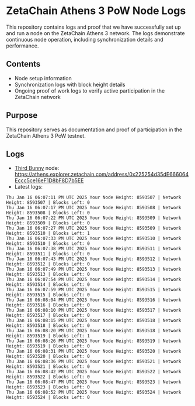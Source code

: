 # ZetaChain Athens 3 PoW Node Logs
This repository contains logs and proof that we have successfully set up and run a node on the ZetaChain Athens 3 network. The logs demonstrate continuous node operation, including synchronization details and performance.

## Contents
- Node setup information
- Synchronization logs with block height details
- Ongoing proof of work logs to verify active participation in the ZetaChain network

## Purpose
This repository serves as documentation and proof of participation in the ZetaChain Athens 3 PoW testnet.

## Logs

- [Third Bunny](https://thirdbunny.xyz/) node: https://athens.explorer.zetachain.com/address/0x225254d35dE666064Eccc5ce16eF1D8bF8D7b5EE
- Latest logs:
```
Thu Jan 16 06:07:11 PM UTC 2025 Your Node Height: 8593507 | Network Height: 8593507 | Blocks Left: 0
Thu Jan 16 06:07:17 PM UTC 2025 Your Node Height: 8593508 | Network Height: 8593508 | Blocks Left: 0
Thu Jan 16 06:07:22 PM UTC 2025 Your Node Height: 8593509 | Network Height: 8593509 | Blocks Left: 0
Thu Jan 16 06:07:27 PM UTC 2025 Your Node Height: 8593509 | Network Height: 8593510 | Blocks Left: 1
Thu Jan 16 06:07:33 PM UTC 2025 Your Node Height: 8593510 | Network Height: 8593510 | Blocks Left: 0
Thu Jan 16 06:07:38 PM UTC 2025 Your Node Height: 8593511 | Network Height: 8593511 | Blocks Left: 0
Thu Jan 16 06:07:43 PM UTC 2025 Your Node Height: 8593512 | Network Height: 8593512 | Blocks Left: 0
Thu Jan 16 06:07:49 PM UTC 2025 Your Node Height: 8593513 | Network Height: 8593513 | Blocks Left: 0
Thu Jan 16 06:07:54 PM UTC 2025 Your Node Height: 8593514 | Network Height: 8593514 | Blocks Left: 0
Thu Jan 16 06:07:59 PM UTC 2025 Your Node Height: 8593515 | Network Height: 8593515 | Blocks Left: 0
Thu Jan 16 06:08:04 PM UTC 2025 Your Node Height: 8593516 | Network Height: 8593516 | Blocks Left: 0
Thu Jan 16 06:08:10 PM UTC 2025 Your Node Height: 8593517 | Network Height: 8593517 | Blocks Left: 0
Thu Jan 16 06:08:15 PM UTC 2025 Your Node Height: 8593518 | Network Height: 8593518 | Blocks Left: 0
Thu Jan 16 06:08:20 PM UTC 2025 Your Node Height: 8593518 | Network Height: 8593519 | Blocks Left: 1
Thu Jan 16 06:08:26 PM UTC 2025 Your Node Height: 8593519 | Network Height: 8593519 | Blocks Left: 0
Thu Jan 16 06:08:31 PM UTC 2025 Your Node Height: 8593520 | Network Height: 8593520 | Blocks Left: 0
Thu Jan 16 06:08:36 PM UTC 2025 Your Node Height: 8593521 | Network Height: 8593521 | Blocks Left: 0
Thu Jan 16 06:08:42 PM UTC 2025 Your Node Height: 8593522 | Network Height: 8593522 | Blocks Left: 0
Thu Jan 16 06:08:47 PM UTC 2025 Your Node Height: 8593523 | Network Height: 8593523 | Blocks Left: 0
Thu Jan 16 06:08:52 PM UTC 2025 Your Node Height: 8593524 | Network Height: 8593524 | Blocks Left: 0
```
